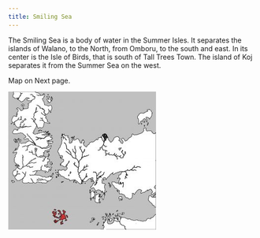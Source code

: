 ```yaml
---
title: Smiling Sea
---
```


 The Smiling Sea is a body of water in the Summer Isles. It separates the islands of Walano, to the North, from Omboru, to the south and east. In its center is the Isle of Birds, that is south of Tall Trees Town. The island of Koj separates it from the Summer Sea on the west.

Map on Next page.

![Image](images/000054.jpg)


